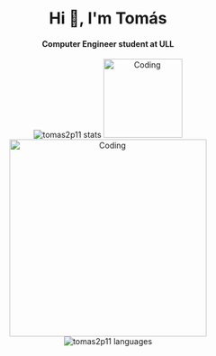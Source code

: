<h1 align="center">Hi 👋, I'm Tomás</h1>
<h4 align="center">Computer Engineer student at ULL</h4>

<p align="center">
<img src="https://github-readme-stats-omega-wheat.vercel.app/api?username=tomas2p11&show_icons=true&theme=codeSTACKr&hide_border=true&locale=es&count_private=true" alt="tomas2p11 stats" />

<img alt="Coding" width="140" src="https://i.pinimg.com/originals/67/5e/99/675e9933ecbff7e3e5210d5cce14abc4.gif"> 

<img alt="Coding" width="350" src="https://media.tenor.com/EXk99kAF9hUAAAAd/anime-pixel.gif"> 
  
<img src="https://github-readme-stats-omega-wheat.vercel.app/api/top-langs/?username=tomas2p11&layout=detailed&theme=codeSTACKr&hide_border=true&locale=es&count_private=true" alt="tomas2p11 languages" />
</p>
